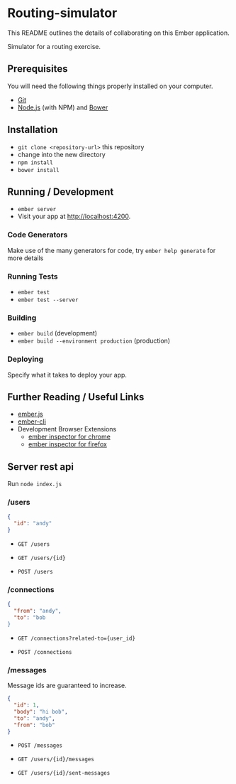 # Routing-simulator

This README outlines the details of collaborating on this Ember application.

Simulator for a routing exercise.

## Prerequisites

You will need the following things properly installed on your computer.

* [Git](http://git-scm.com/)
* [Node.js](http://nodejs.org/) (with NPM) and [Bower](http://bower.io/)

## Installation

* `git clone <repository-url>` this repository
* change into the new directory
* `npm install`
* `bower install`

## Running / Development

* `ember server`
* Visit your app at [http://localhost:4200](http://localhost:4200).

### Code Generators

Make use of the many generators for code, try `ember help generate` for more details

### Running Tests

* `ember test`
* `ember test --server`

### Building

* `ember build` (development)
* `ember build --environment production` (production)

### Deploying

Specify what it takes to deploy your app.

## Further Reading / Useful Links

* [ember.js](http://emberjs.com/)
* [ember-cli](http://www.ember-cli.com/)
* Development Browser Extensions
  * [ember inspector for chrome](https://chrome.google.com/webstore/detail/ember-inspector/bmdblncegkenkacieihfhpjfppoconhi)
  * [ember inspector for firefox](https://addons.mozilla.org/en-US/firefox/addon/ember-inspector/)

## Server rest api

Run `node index.js`

### /users

```json
{
  "id": "andy"
}
```

- `GET /users`

- `GET /users/{id}`

- `POST /users`

### /connections

```json
{
  "from": "andy",
  "to": "bob
}
```

- `GET /connections?related-to={user_id}`

- `POST /connections`

### /messages

Message ids are guaranteed to increase.

```json
{
  "id": 1,
  "body": "hi bob",
  "to": "andy",
  "from": "bob"
}
```

- `POST /messages`

- `GET /users/{id}/messages`

- `GET /users/{id}/sent-messages`

